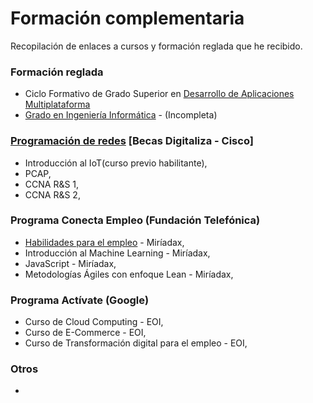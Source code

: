 # Formación complementaria
Recopilación de enlaces a cursos y formación reglada que he recibido.

### Formación reglada
* Ciclo Formativo de Grado Superior en [Desarrollo de Aplicaciones Multiplataforma](https://github.com/odeclasonarres/Trabajos-DAM)
* [Grado en Ingeniería Informática](https://github.com/odeclasonarres/Trabajos-G.Ing.Informatica) - (Incompleta)

### [Programación de redes](https://github.com/odeclasonarres/Prog.de-Redes---Becas-Digitaliza) [Becas Digitaliza - Cisco]
* Introducción al IoT(curso previo habilitante),
* PCAP,
* CCNA R&S 1,
* CCNA R&S 2,

### Programa Conecta Empleo (Fundación Telefónica)
* [Habilidades para el empleo]() - Miríadax, 
* Introducción al Machine Learning - Miríadax,
* JavaScript - Miríadax,
* Metodologías Ágiles con enfoque Lean - Miríadax,

### Programa Actívate (Google)
* Curso de Cloud Computing - EOI,
* Curso de E-Commerce - EOI,
* Curso de Transformación digital para el empleo - EOI,

### Otros
* 
